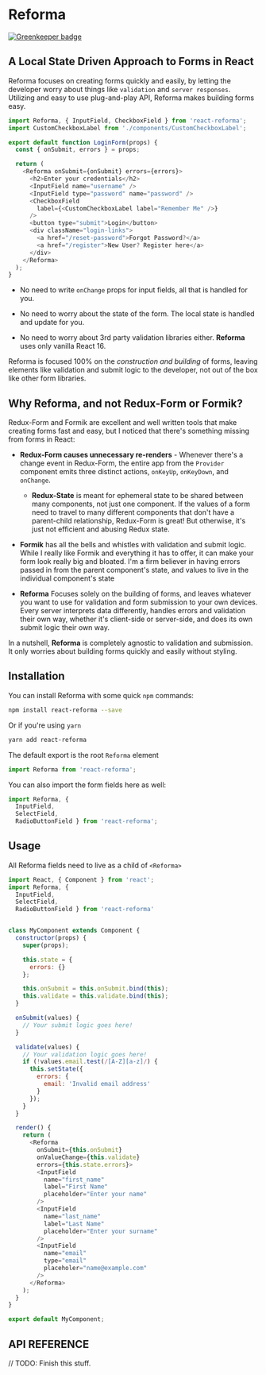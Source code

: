 Reforma
=======

[![Greenkeeper badge](https://badges.greenkeeper.io/MrBenJ/react-reforma.svg)](https://greenkeeper.io/)

## A Local State Driven Approach to Forms in React

Reforma focuses on creating forms quickly and easily, by letting the developer
worry about things like `validation` and `server responses`. Utilizing and easy
to use plug-and-play API, Reforma makes building forms easy.

```js
import Reforma, { InputField, CheckboxField } from 'react-reforma';
import CustomCheckboxLabel from './components/CustomCheckboxLabel';

export default function LoginForm(props) {
  const { onSubmit, errors } = props;

  return (
    <Reforma onSubmit={onSubmit} errors={errors}>
      <h2>Enter your credentials</h2>
      <InputField name="username" />
      <InputField type="password" name="password" />
      <CheckboxField
        label={<CustomCheckboxLabel label="Remember Me" />}
      />
      <button type="submit">Login</button>
      <div className="login-links">
        <a href="/reset-password">Forgot Password?</a>
        <a href="/register">New User? Register here</a>
      </div>
    </Reforma>
  );
}
```

* No need to write `onChange` props for input fields, all that is handled for
you.

* No need to worry about the state of the form. The local state is handled and
update for you.

* No need to worry about 3rd party validation libraries either. **Reforma** uses
 only vanilla React 16.

Reforma is focused 100% on the _construction and building_ of forms, leaving
elements like validation and submit logic to the developer, not out of the box
like other form libraries.

## Why Reforma, and not Redux-Form or Formik?

Redux-Form and Formik are excellent and well written tools that make creating
forms fast and easy, but I noticed that there's something missing from forms in
React:

* **Redux-Form causes unnecessary re-renders** - Whenever there's a change event
 in Redux-Form, the entire app from the `Provider` component emits three
 distinct actions, `onKeyUp`, `onKeyDown`, and `onChange`.

  * **Redux-State** is meant for ephemeral state to be shared between many
    components, not just one component. If the values of a form need to travel
    to many different components that don't have a parent-child relationship,
    Redux-Form is great! But otherwise, it's just not efficient and abusing
    Redux state.

* **Formik** has all the bells and whistles with validation and submit logic.
  While I really like Formik and everything it has to offer, it can make your
  form look really big and bloated. I'm a firm believer in having errors passed
  in from the parent component's state, and values to live in the individual
  component's state

* **Reforma** Focuses solely on the building of forms, and leaves whatever you
want to use for validation and form submission to your own devices. Every server
 interprets data differently, handles errors and validation their own way,
 whether it's client-side or server-side, and does its own submit logic their
 own way.

In a nutshell, **Reforma** is completely agnostic to validation and submission.
It only worries about building forms quickly and easily without styling.

## Installation

You can install Reforma with some quick `npm` commands:

```bash
npm install react-reforma --save
```

Or if you're using `yarn`

```bash
yarn add react-reforma
```

The default export is the root `Reforma` element

```js
import Reforma from 'react-reforma';
```

You can also import the form fields here as well:
```js
import Reforma, {
  InputField,
  SelectField,
  RadioButtonField } from 'react-reforma';
```

## Usage

All Reforma fields need to live as a child of `<Reforma>`

```js
import React, { Component } from 'react';
import Reforma, {
  InputField,
  SelectField,
  RadioButtonField } from 'react-reforma'


class MyComponent extends Component {
  constructor(props) {
    super(props);

    this.state = {
      errors: {}
    };

    this.onSubmit = this.onSubmit.bind(this);
    this.validate = this.validate.bind(this);
  }

  onSubmit(values) {
    // Your submit logic goes here!
  }

  validate(values) {
    // Your validation logic goes here!
    if (!values.email.test(/[A-Z][a-z]/) {
      this.setState({
        errors: {
          email: 'Invalid email address'
        }
      });
    }
  }

  render() {
    return (
      <Reforma
        onSubmit={this.onSubmit}
        onValueChange={this.validate}
        errors={this.state.errors}>
        <InputField
          name="first_name"
          label="First Name"
          placeholder="Enter your name"
        />
        <InputField
          name="last_name"
          label="Last Name"
          placeholder="Enter your surname"
        />
        <InputField
          name="email"
          type="email"
          placeholer="name@example.com"
        />
      </Reforma>
    );
  }
}

export default MyComponent;
```

## API REFERENCE

// TODO: Finish this stuff.
